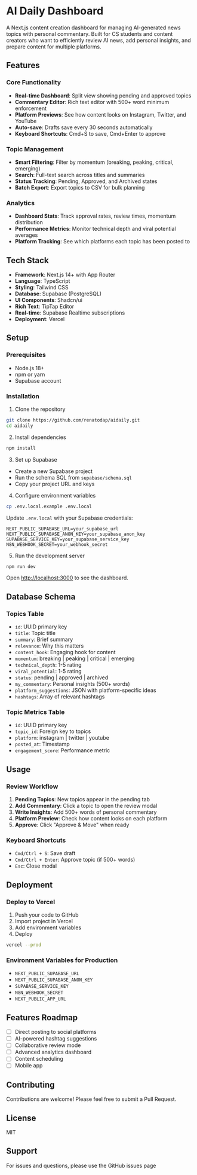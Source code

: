# AI Daily Dashboard

A Next.js content creation dashboard for managing AI-generated news topics with personal commentary. Built for CS students and content creators who want to efficiently review AI news, add personal insights, and prepare content for multiple platforms.

## Features

### Core Functionality
- **Real-time Dashboard**: Split view showing pending and approved topics
- **Commentary Editor**: Rich text editor with 500+ word minimum enforcement
- **Platform Previews**: See how content looks on Instagram, Twitter, and YouTube
- **Auto-save**: Drafts save every 30 seconds automatically
- **Keyboard Shortcuts**: Cmd+S to save, Cmd+Enter to approve

### Topic Management
- **Smart Filtering**: Filter by momentum (breaking, peaking, critical, emerging)
- **Search**: Full-text search across titles and summaries
- **Status Tracking**: Pending, Approved, and Archived states
- **Batch Export**: Export topics to CSV for bulk planning

### Analytics
- **Dashboard Stats**: Track approval rates, review times, momentum distribution
- **Performance Metrics**: Monitor technical depth and viral potential averages
- **Platform Tracking**: See which platforms each topic has been posted to

## Tech Stack

- **Framework**: Next.js 14+ with App Router
- **Language**: TypeScript
- **Styling**: Tailwind CSS
- **Database**: Supabase (PostgreSQL)
- **UI Components**: Shadcn/ui
- **Rich Text**: TipTap Editor
- **Real-time**: Supabase Realtime subscriptions
- **Deployment**: Vercel

## Setup

### Prerequisites
- Node.js 18+
- npm or yarn
- Supabase account

### Installation

1. Clone the repository
```bash
git clone https://github.com/renatodap/aidaily.git
cd aidaily
```

2. Install dependencies
```bash
npm install
```

3. Set up Supabase
- Create a new Supabase project
- Run the schema SQL from `supabase/schema.sql`
- Copy your project URL and keys

4. Configure environment variables
```bash
cp .env.local.example .env.local
```

Update `.env.local` with your Supabase credentials:
```
NEXT_PUBLIC_SUPABASE_URL=your_supabase_url
NEXT_PUBLIC_SUPABASE_ANON_KEY=your_supabase_anon_key
SUPABASE_SERVICE_KEY=your_supabase_service_key
N8N_WEBHOOK_SECRET=your_webhook_secret
```

5. Run the development server
```bash
npm run dev
```

Open [http://localhost:3000](http://localhost:3000) to see the dashboard.

## Database Schema

### Topics Table
- `id`: UUID primary key
- `title`: Topic title
- `summary`: Brief summary
- `relevance`: Why this matters
- `content_hook`: Engaging hook for content
- `momentum`: breaking | peaking | critical | emerging
- `technical_depth`: 1-5 rating
- `viral_potential`: 1-5 rating
- `status`: pending | approved | archived
- `my_commentary`: Personal insights (500+ words)
- `platform_suggestions`: JSON with platform-specific ideas
- `hashtags`: Array of relevant hashtags

### Topic Metrics Table
- `id`: UUID primary key
- `topic_id`: Foreign key to topics
- `platform`: instagram | twitter | youtube
- `posted_at`: Timestamp
- `engagement_score`: Performance metric

## Usage

### Review Workflow

1. **Pending Topics**: New topics appear in the pending tab
2. **Add Commentary**: Click a topic to open the review modal
3. **Write Insights**: Add 500+ words of personal commentary
4. **Platform Preview**: Check how content looks on each platform
5. **Approve**: Click "Approve & Move" when ready

### Keyboard Shortcuts

- `Cmd/Ctrl + S`: Save draft
- `Cmd/Ctrl + Enter`: Approve topic (if 500+ words)
- `Esc`: Close modal

## Deployment

### Deploy to Vercel

1. Push your code to GitHub
2. Import project in Vercel
3. Add environment variables
4. Deploy

```bash
vercel --prod
```

### Environment Variables for Production
- `NEXT_PUBLIC_SUPABASE_URL`
- `NEXT_PUBLIC_SUPABASE_ANON_KEY`
- `SUPABASE_SERVICE_KEY`
- `N8N_WEBHOOK_SECRET`
- `NEXT_PUBLIC_APP_URL`

## Features Roadmap

- [ ] Direct posting to social platforms
- [ ] AI-powered hashtag suggestions
- [ ] Collaborative review mode
- [ ] Advanced analytics dashboard
- [ ] Content scheduling
- [ ] Mobile app

## Contributing

Contributions are welcome! Please feel free to submit a Pull Request.

## License

MIT

## Support

For issues and questions, please use the GitHub issues page

